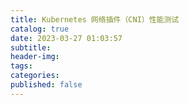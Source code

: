 ```yaml
---
title: Kubernetes 网络插件（CNI）性能测试
catalog: true
date: 2023-03-27 01:03:57
subtitle:
header-img:
tags:
categories:
published: false
---
```

